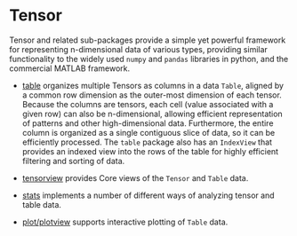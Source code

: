 # Tensor

Tensor and related sub-packages provide a simple yet powerful framework for representing n-dimensional data of various types, providing similar functionality to the widely used `numpy` and `pandas` libraries in python, and the commercial MATLAB framework.

* [table](table) organizes multiple Tensors as columns in a data `Table`, aligned by a common row dimension as the outer-most dimension of each tensor.  Because the columns are tensors, each cell (value associated with a given row) can also be n-dimensional, allowing efficient representation of patterns and other high-dimensional data.  Furthermore, the entire column is organized as a single contiguous slice of data, so it can be efficiently processed.  The `table` package also has an `IndexView` that provides an indexed view into the rows of the table for highly efficient filtering and sorting of data.

* [tensorview](tensorview) provides Core views of the `Tensor` and `Table` data.

* [stats](stats) implements a number of different ways of analyzing tensor and table data.

* [plot/plotview](../plot/plotview) supports interactive plotting of `Table` data.

